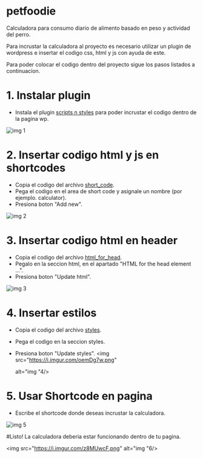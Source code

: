 # petfoodie
Calculadora para consumo diario de alimento basado en peso y actividad del perro.

Para incrustar la calculadora al proyecto es necesario utilizar un plugin de wordpress e insertar el codigo css, html y js con ayuda de este.

Para poder colocar el codigo dentro del proyecto sigue los pasos listados a continuacion.

# 1. Instalar plugin

* Instala el plugin [scripts n styles](https://wordpress.org/plugins/scripts-n-styles/) para poder incrustar el codigo dentro de la pagina wp. 

<img src="https://i.imgur.com/0oRcZvA.png"
     alt="img 1"/>

# 2. Insertar codigo html y js en shortcodes

*  Copia el codigo del archivo [short_code](https://github.com/David1906/petfoodie/blob/master/short_code).
*  Pega el codigo en el area de short code y asignale un nombre (por ejemplo. calculator).
* Presiona boton "Add new".

<img src="https://i.imgur.com/1PfBrIf.png"
     alt="img 2"/>

# 3. Insertar codigo html en header

* Copia el codigo del archivo [html_for_head](https://github.com/David1906/petfoodie/blob/master/html_for_head).
* Pegalo en la seccion html, en el apartado "HTML for the head element ...".
* Presiona boton "Update html".

<img src="https://i.imgur.com/WAHSjVk.png"
     alt="img 3"/>

# 4. Insertar estilos

* Copia el codigo del archivo [styles](https://github.com/David1906/petfoodie/blob/master/styles).
* Pega el codigo en la seccion styles.
* Presiona boton "Update styles".
<img src="https://i.imgur.com/oemDg7w.png"

     alt="img "4/>

# 5. Usar Shortcode en pagina

* Escribe el shortcode donde deseas incrustar la calculadora.

<img src="https://i.imgur.com/ObHCXtK.png"
     alt="img 5"/>

#Listo! La calculadora deberia estar funcionando dentro de tu pagina.

<img src="https://i.imgur.com/z8MUwcF.png"
     alt="img "6/>
